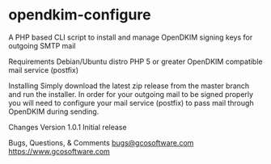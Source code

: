 # opendkim-configure
A PHP based CLI script to install and manage OpenDKIM signing keys for outgoing SMTP mail


Requirements
Debian/Ubuntu distro
PHP 5 or greater
OpenDKIM compatible mail service (postfix)


Installing
Simply download the latest zip release from the master branch and run the installer. In order
for your outgoing mail to be signed properly you will need to configure your mail service (postfix)
to pass mail through OpenDKIM during sending.


Changes
Version 1.0.1   Initial release


Bugs, Questions, & Comments
bugs@gcosoftware.com
https://www.gcosoftware.com

